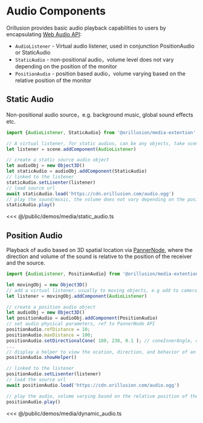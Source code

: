# Audio Components
Orillusion provides basic audio playback capabilities to users by encapsulating [Web Audio API](https://developer.mozilla.org/en-US/docs/Web/API/Web_Audio_API):

- `AudioListener` - Virtual audio listener, used in conjunction PositionAudio or StaticAudio
- `StaticAudio` - non-positional audio，volume level does not vary depending on the position of the monitor
- `PositionAudio` - position based audio，volume varying based on the relative position of the monitor

## Static Audio
Non-positional audio source，e.g. background music, global sound effects etc.
```ts
import {AudioListener, StaticAudio} from '@orillusion/media-extention'

// A virtual listener, for static audios, can be any objects, take scene for example
let listener = scene.addComponent(AudioListener)

// create a static source audio object
let audioObj = new Object3D()
let staticAudio = audioObj.addComponent(StaticAudio)
// linked to the listener
staticAudio.setLisenter(listener)
// load source url
await staticAudio.load('https://cdn.orillusion.com/audio.ogg')
// play the sound/music, the volume does not vary depending on the position of the listener or source
staticAudio.play()
```

<Demo :height="500" src="/demos/media/static_audio.ts"></Demo>

<<< @/public/demos/media/static_audio.ts

## Position Audio
Playback of audio based on 3D spatial location via [PannerNode](https://developer.mozilla.org/en-US/docs/Web/API/PannerNode), where the direction and volume of the sound is relative to the position of the receiver and the source.


```ts
import {AudioListener, PositionAudio} from '@orillusion/media-extention'

let movingObj = new Object3D()
// add a virtual listener，usually to moving objects, e.g add to camera to simulate user position in 3D sapce
let listener = movingObj.addComponent(AudioListener)

// create a position audio object
let audioObj = new Object3D()
let positionAudio = audioObj.addComponent(PositionAudio)
// set audio physical parameters, ref to PannerNode API
positionAudio.refDistance = 10;
positionAudio.maxDistance = 100;
positionAudio.setDirectionalCone( 180, 230, 0.1 ); // coneInnerAngle, coneOuterAngle, coneOuterGain
...
// display a helper to view the ocation, direction, and behavior of an audio source
positionAudio.showHelper()

// linked to the listener
positionAudio.setLisenter(listener)
// load the source url
await positionAudio.load('https://cdn.orillusion.com/audio.ogg')

// play the audio, volume varying based on the relative position of the listener
positionAudio.play()
```

<Demo :height="500" src="/demos/media/dynamic_audio.ts"></Demo>

<<< @/public/demos/media/dynamic_audio.ts
